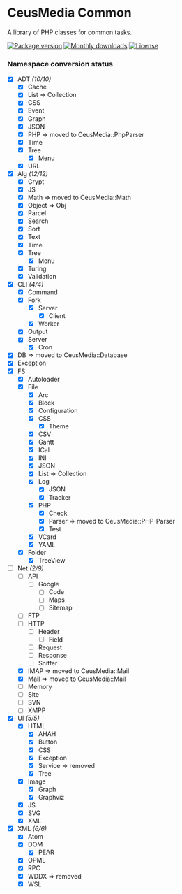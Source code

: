 # CeusMedia Common

A library of PHP classes for common tasks.

[![Package version](http://img.shields.io/packagist/v/ceus-media/common.svg?style=flat-square)](https://packagist.org/packages/ceus-media/common)
[![Monthly downloads](http://img.shields.io/packagist/dt/ceus-media/common.svg?style=flat-square)](https://packagist.org/packages/ceus-media/common)
[![License](https://img.shields.io/packagist/l/ceus-media/common.svg?style=flat-square)](https://packagist.org/packages/ceus-media/common)



### Namespace conversion status

- [x] ADT *(10/10)*
	- [x] Cache
	- [x] List => Collection
	- [x] CSS
	- [x] Event
	- [x] Graph
	- [x] JSON
	- [x] PHP => moved to CeusMedia::PhpParser
	- [x] Time
	- [x] Tree
		- [x] Menu
	- [x] URL
- [x] Alg *(12/12)*
	- [x] Crypt
	- [x] JS
	- [x] Math => moved to CeusMedia::Math
	- [x] Object => Obj
	- [x] Parcel
	- [x] Search
	- [x] Sort
	- [x] Text
	- [x] Time
	- [x] Tree
		- [x] Menu
	- [x] Turing
	- [x] Validation
- [x] CLI  *(4/4)*
	- [x] Command
	- [x] Fork
		- [x] Server
			- [x] Client
		- [x] Worker
	- [x] Output
	- [x] Server
		- [x] Cron
- [x] DB => moved to CeusMedia::Database
- [x] Exception
- [x] FS
	- [x] Autoloader
	- [x] File
		- [x] Arc
		- [x] Block
		- [x] Configuration
		- [x] CSS
			- [x] Theme
		- [x] CSV
		- [x] Gantt
		- [x] ICal
		- [x] INI
		- [x] JSON
		- [x] List => Collection
		- [x] Log
			- [x] JSON
			- [x] Tracker
		- [x] PHP
			- [x] Check
			- [x] Parser => moved to CeusMedia::PHP-Parser
			- [x] Test
		- [x] VCard
		- [x] YAML
	- [x] Folder
		- [x] TreeView
- [ ] Net *(2/9)*
	- [ ] API
		- [ ] Google
			- [ ] Code
			- [ ] Maps
			- [ ] Sitemap
	- [ ] FTP
	- [ ] HTTP
		- [ ] Header
			- [ ] Field
		- [ ] Request
		- [ ] Response
		- [ ] Sniffer
	- [x] IMAP => moved to CeusMedia::Mail
	- [x] Mail => moved to CeusMedia::Mail
	- [ ] Memory
	- [ ] Site
	- [ ] SVN
	- [ ] XMPP
- [x] UI *(5/5)*
	- [x] HTML
		- [x] AHAH
		- [x] Button
		- [x] CSS
		- [x] Exception
		- [x] Service => removed
		- [x] Tree
	- [x] Image
		- [x] Graph
		- [x] Graphviz
	- [x] JS
	- [x] SVG
	- [x] XML
- [x] XML *(6/6)*
	- [x] Atom
	- [x] DOM
		- [x] PEAR
	- [x] OPML
	- [x] RPC
	- [x] WDDX => removed
	- [x] WSL
